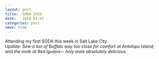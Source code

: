 ```yaml
---
layout: post
title:  SODA 2020
date:   2020-01-07
categories: post
news: true
---
```

Attending my first SODA this week in Salt Lake City.
<br>
*Update: Saw a ton of Buffalo way too close for comfort at Antelope Island, and the mole at Red Iguana-- holy mole absolutely delicious.*
